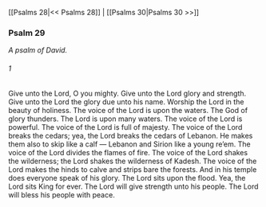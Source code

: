 [[Psalms 28|<< Psalms 28]]  |  [[Psalms 30|Psalms 30 >>]]

### Psalm 29

*A psalm of David.*

###### 1
Give unto the Lord, O you mighty. Give unto the Lord glory and strength. Give unto the Lord the glory due unto his name. Worship the Lord in the beauty of holiness. The voice of the Lord is upon the waters. The God of glory thunders. The Lord is upon many waters. The voice of the Lord is powerful. The voice of the Lord is full of majesty. The voice of the Lord breaks the cedars; yea, the Lord breaks the cedars of Lebanon. He makes them also to skip like a calf — Lebanon and Sirion like a young re’em. The voice of the Lord divides the flames of fire. The voice of the Lord shakes the wilderness; the Lord shakes the wilderness of Kadesh. The voice of the Lord makes the hinds to calve and strips bare the forests. And in his temple does everyone speak of his glory. The Lord sits upon the flood. Yea, the Lord sits King for ever. The Lord will give strength unto his people. The Lord will bless his people with peace.